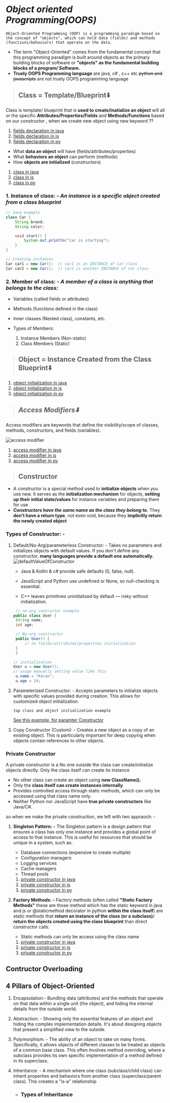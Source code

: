 # **_Object oriented Programming(OOPS)_**

```text
Object-Oriented Programming (OOP) is a programming paradigm based on the concept of "objects", which can hold data (fields) and methods (functions/behaviors) that operate on the data.
```

- The term "Object-Oriented" comes from the fundamental concept that this programming paradigm is built around objects as the primary building blocks of software or **"objects" as the fundamental building blocks of a program/ Software.**
- **Truely OOPS Programming language** are java, c# , c++ etc ~~python and javascripts~~ are not truely OOPS programming language

> ## **Class = Template/Blueprint⬇️**

Class is template/ blueprint that is **used to create/inatialize an object** will all or the specific **Attributes/Properties/Fields** and **Methods/Functions** based on our constructor , when we create new object using new keyword ??

1. [fields declaration in java](../java/oopsinjava.md#java-declare-fields-at-class-level)
2. [fields declaration in js](../js/oopsinjs.md#javascript-declare-fields-inside-the-constructor-or-with-class-fields--)
3. [fields declaration in py](../py/oopsinpy.md#python-declare-fields-inside-constructor)

- What **data an object** will have (fields/attributes/properties)
- What **behaviors an object** can perform (methods)
- How **objects are initialized** (constructors)

1. [class in java](../java/oopsinjava.md#class-in-java--templateblueprint️)
2. [class in js](../js/oopsinjs.md#class-in-js--templateblueprint️)
3. [class in py](../py/oopsinpy.md#class-in-py--templateblueprint️)

### **1. Instance of class: -** _An instance is a specific object created from a class blueprint_

```java
// Java example
class Car {
    String brand;
    String color;

    void start() {
        System.out.println("Car is starting");
    }
}

// Creating instances
Car car1 = new Car();  // car1 is an INSTANCE of Car class
Car car2 = new Car();  // car2 is another INSTANCE of Car class
```

### **2. Member of class: -** _A member of a class is anything that belongs to the class:_

- Variables (called fields or attributes)
- Methods (functions defined in the class)
- Inner classes (Nested class), constants, etc.

- Types of Members:

  1. Instance Members (Non-static)
  2. Class Members (Static)

> ## **Object = Instance Created from the Class Blueprint⬇️**

1. [object initialization in java](../java/oopsinjava.md#creating-initializing-object-in-java--instance-created-from-the-class-blueprint️)
2. [object initialization in js](../js/oopsinjs.md#creating-initializing-object-in-js--instance-created-from-the-class-blueprint️)
3. [object initialization in py](../py/oopsinpy.md#creating-initializing-object-in-py--instance-created-from-the-class-blueprint️)

> ## **_Access Modifiers⬇️_**

Access modifiers are keywords that define the visibility/scope of classes, methods, constructors, and fields (variables).

![access modifier](./imgs/accessmodifiers.png)

1. [access modifier in java](../java/oopsinjava.md#access-modifiers-in-java)
2. [access modifier in js](../js/oopsinjs.md#access-modifiers-in-js)
3. [access modifier in py](../py/oopsinpy.md#access-modifiers-in-py)

> ## **Constructor**

- A constructor is a special method used to **initialize objects** when you use new. It serves as the **initialization mechanism** for objects, **setting up their initial state/values** for instance variables and preparing them for use
- **_Constructors have the same name as the class they belong to._** They **don't have a return type**, not even void, because they **implicitly return the newly created object**

### **Types of Constructor: -**

1. Default/No-Arg/parameterless Constructor: - Takes no parameters and initializes objects with default values. If you don't define any constructor, **many languages provide a default one automatically.**
   ![defaultValueOfConstructor](./imgs/defaultValueOfConstructor.png)

   - Java & Kotlin & c# provide safe defaults (0, false, null).

   - JavaScript and Python use undefined or None, so null-checking is essential.

   - C++ leaves primitives uninitialized by default — risky without initialization.

   ```java
    // no-arg contructor example
   public class User {
    String name;
    int age;

    // No-arg constructor
    public User() {
        // no fields/attributes/properties initialization
    }
    }

   ```

   ```java
   // instialization
   User u = new User();
   // usage manually setting value like this
    u.name = "Karan";
    u.age = 24;
   ```

2. Parameterized Constructor: - Accepts parameters to initialize objects with specific values provided during creation. This allows for customized object initialization.

   ```text
   top class and object initialization example
   ```

   [See this example, for paramter Constructor](#class--templateblueprint️)

3. Copy Constructor (Custom): - Creates a new object as a copy of an existing object. This is particularly important for deep copying when objects contain references to other objects.

### **Private Constructor**

A private constructor is a No one outside the class can create/initialize objects directly. Only the class itself can create its instance

- No other class can create an object using **new ClassName().**
- Only the **class itself can create instances internally**.
- Provides controlled access through static methods, which can only be accessed using that class name only.
- Neither Python nor JavaScript have **true private constructors** like Java/C#.

so when we make the private construction, we left with two appraoch: -

1. **Singleton Pattern: -** The Singleton pattern is a design pattern that ensures a class has only one instance and provides a global point of access to that instance. This is useful for resources that should be unique in a system, such as:

   - Database connections (expensive to create multiple)
   - Configuration managers
   - Logging services
   - Cache managers
   - Thread pools

   1. [private constructor in java](../java/oopsinjava.md#private-constructor-in-java️)
   1. [private constructor in js](../js/oopsinjs.md#private-constructor-in-js️)
   1. [private constructor in py](../py/oopsinpy.md#private-constructor-in-py️)

2. **Factory Methods: -** Factory methods (often called **"Static Factory Methods"** these are those method which has the static keyword in java and js or @staticmethod decorator in python **within the class itself**) are static methods that **return an instance of the class (or a subclass)**/ **return the objects created using the class blueprint** than direct constructor calls.

   - Static methods can only be access using the class name

   1. [private constructor in java](../java/oopsinjava.md#private-constructor-in-java️)
   1. [private constructor in js](../js/oopsinjs.md#private-constructor-in-js️)
   1. [private constructor in py](../py/oopsinpy.md#private-constructor-in-py️)

## **Contructor Overloading**

## **4 Pillars of Object-Oriented**

1. Encapsulation:- Bundling data (attributes) and the methods that operate on that data within a single unit (the object), and hiding the internal details from the outside world.
2. Abstraction: - Showing only the essential features of an object and hiding the complex implementation details. It's about designing objects that present a simplified view to the outside.
3. Polymorphism: - The ability of an object to take on many forms. Specifically, it allows objects of different classes to be treated as objects of a common base class. This often involves method overriding, where a subclass provides its own specific implementation of a method defined in its superclass.
4. Inheritance: - A mechanism where one class (subclass/child class) can inherit properties and behaviors from another class (superclass/parent class). This creates a "is-a" relationship

   - ### **Types of Inheritance**
